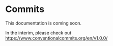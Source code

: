 # Commits

This documentation is coming soon.

In the interim, please check out https://www.conventionalcommits.org/en/v1.0.0/
